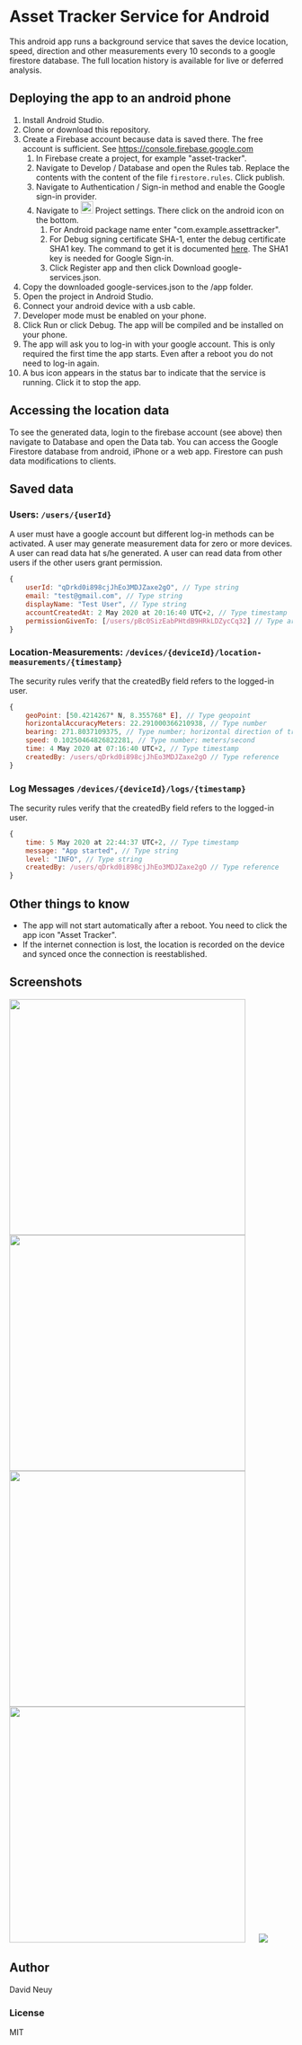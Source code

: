 # Asset Tracker Service for Android
This android app runs a background service that saves the device location, speed, direction and other measurements every 10 seconds to a google firestore database. 
The full location history is available for live or deferred analysis.


## Deploying the app to an android phone
1. Install Android Studio.
1. Clone or download this repository.
1. Create a Firebase account because data is saved there. The free account is sufficient. See https://console.firebase.google.com
    1. In Firebase create a project, for example "asset-tracker".
    1. Navigate to Develop / Database  and open the Rules tab. Replace the contents with the content of the file `firestore.rules`. Click publish.
    1. Navigate to Authentication / Sign-in method and enable the Google sign-in provider.
    1. Navigate to <img src="https://storage.googleapis.com/support-kms-prod/vMSwtm9y2uvHQAg2OfjmWpsBMtG4xwSIPWxh" width="22" heigth="22"> Project settings. There click on the android icon on the bottom. 
        1. For Android package name enter "com.example.assettracker".
        1. For Debug signing certificate SHA-1, enter the debug certificate SHA1 key. The command to get it is documented [here](https://developers.google.com/android/guides/client-auth). The SHA1 key is needed for Google Sign-in.
        1. Click Register app and then click Download google-services.json.
 1. Copy the downloaded google-services.json to the /app folder.
 1. Open the project in Android Studio.
 1. Connect your android device with a usb cable.
 1. Developer mode must be enabled on your phone.
 1. Click Run or click Debug. The app will be compiled and be installed on your phone.
 1. The app will ask you to log-in with your google account. This is only required the first time the app starts. Even after a reboot you do not need to log-in again.
 1. A bus icon appears in the status bar to indicate that the service is running. Click it to stop the app.
 
 ## Accessing the location data
 To see the generated data, login to the firebase account (see above) then navigate to Database and open the Data tab. You can access the Google Firestore database from android, iPhone
 or a web app. Firestore can push data modifications to clients.
 
 ## Saved data
 
  ### Users: `/users/{userId}`
 
 A user must have a google account but different log-in methods can be activated.
 A user may generate measurement data for zero or more devices.
 A user can read data hat s/he generated.
 A user can read data from other users if the other users grant permission.
 
 ``` javascript
 { 
     userId: "qDrkd0i898cjJhEo3MDJZaxe2gO", // Type string
     email: "test@gmail.com", // Type string
     displayName: "Test User", // Type string
     accountCreatedAt: 2 May 2020 at 20:16:40 UTC+2, // Type timestamp
     permissionGivenTo: [/users/pBc0SizEabPHtdB9HRkLDZycCq32] // Type array of reference
 }
 ```
 
 ### Location-Measurements: `/devices/{deviceId}/location-measurements/{timestamp}`
 
 The security rules verify that the createdBy field refers to the logged-in user.

``` javascript
{ 
    geoPoint: [50.4214267° N, 8.355768° E], // Type geopoint
    horizontalAccuracyMeters: 22.291000366210938, // Type number
    bearing: 271.8037109375, // Type number; horizontal direction of travel in degrees 0.0-360.0
    speed: 0.10250464826822281, // Type number; meters/second
    time: 4 May 2020 at 07:16:40 UTC+2, // Type timestamp
    createdBy: /users/qDrkd0i898cjJhEo3MDJZaxe2gO // Type reference
}
```

### Log Messages `/devices/{deviceId}/logs/{timestamp}`

The security rules verify that the createdBy field refers to the logged-in user.

``` javascript
{ 
    time: 5 May 2020 at 22:44:37 UTC+2, // Type timestamp
    message: "App started", // Type string
    level: "INFO", // Type string
    createdBy: /users/qDrkd0i898cjJhEo3MDJZaxe2gO // Type reference
}
```
 
 
 ## Other things to know
 
 - The app will not start automatically after a reboot. You need to click the app icon "Asset Tracker". 
 - If the internet connection is lost, the location is recorded on the device and synced once the connection is reestablished.
 
## Screenshots
<img src="screenshots/sign-in.png" style="width: 30em; margin-right: 20px" />
<img src="screenshots/location-access.png" style="width: 30em; margin-right: 20px" />
<img src="screenshots/notification-icon.png" style="width: 30em; margin-right: 20px" />
<img src="screenshots/notification-text.png" style="width: 30em; margin-right: 20px" />
<img src="screenshots/firebase.png" />
 
 ## Author
 David Neuy
 
  ### License
  MIT